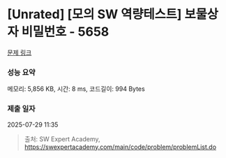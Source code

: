 # [Unrated] [모의 SW 역량테스트] 보물상자 비밀번호 - 5658 

[문제 링크](https://swexpertacademy.com/main/code/problem/problemDetail.do?contestProbId=AWXRUN9KfZ8DFAUo) 

### 성능 요약

메모리: 5,856 KB, 시간: 8 ms, 코드길이: 994 Bytes

### 제출 일자

2025-07-29 11:35



> 출처: SW Expert Academy, https://swexpertacademy.com/main/code/problem/problemList.do